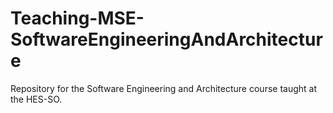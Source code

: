 Teaching-MSE-SoftwareEngineeringAndArchitecture
===============================================

Repository for the Software Engineering and Architecture course taught at the HES-SO.